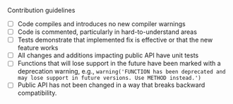 Contribution guidelines
- [ ] Code compiles and introduces no new compiler warnings
- [ ] Code is commented, particularly in hard-to-understand areas
- [ ] Tests demonstrate that implemented fix is effective or that the new feature works
- [ ] All changes and additions impacting public API have unit tests
- [ ] Functions that will lose support in the future have been marked with a deprecation warning, e.g.,
      `warning('FUNCTION has been deprecated and may lose support in future versions. Use METHOD instead.')`
- [ ] Public API has not been changed in a way that breaks backward compatibility.
